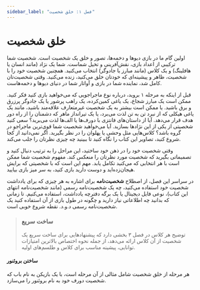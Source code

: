 ```yaml
---
sidebar_label: "فصل ۱: خلق شخصیت"
---
```

# خلق شخصیت
اولین گام ما در بازی دیوها و دخمه‌ها، تصور و خلق یک شخصیت است. شخصیت شما ترکیبی از اعداد بازی، نقش‌آفرینی و تخیل شماست. شما یک نژاد (مانند انسان یا هافلینگ) و یک کلاس (مانند مبارز یا جادوگر) انتخاب می‌کنید. همچنین شخصیت خود را با شخصیت، ظاهر و پیشینه‌ای که خودتان خلق می‌کنید، زنده می‌کنید. وقتی شخصیت‌تان کامل شد، نماینده شما در بازی و آواتار شما در دنیای دیوها و دخمه‌هاست.

قبل از اینکه به مرحله ۱ بروید، درباره نوع ماجراجویی که می‌خواهید بازی کنید فکر کنید. ممکن است یک مبارز شجاع، یک یاغی کمین‌کرده، یک راهب پرشور یا یک جادوگر پرزرق و برق باشید. یا ممکن است بیشتر به یک شخصیت غیرمتعارف علاقه‌مند باشید، مانند یک یاغی هیکلی که از نبرد تن به تن لذت می‌برد، یا یک تیرانداز ماهر که دشمنان را از راه دور هدف قرار می‌دهد. آیا از داستان‌های فانتزی با دورف‌ها یا الف‌ها لذت می‌برید؟ سعی کنید شخصیتی از یکی از این نژادها بسازید. آیا می‌خواهید شخصیت شما قوی‌ترین ماجراجو در گروه باشد؟ کلاس‌هایی مثل وحشی یا پهلوان را در نظر بگیرید. اگر نمی‌دانید از کجا شروع کنید، تصاویر این کتاب را نگاه کنید تا ببینید چه چیزی نظرتان را جلب می‌کند.

وقتی شخصیت خود را در ذهن خود ساختید، این مراحل را به ترتیب دنبال کنید و تصمیماتی بگیرید که شخصیت مورد نظرتان را منعکس کند. مفهوم شخصیت شما ممکن است با هر انتخابی که می‌کنید تکامل یابد. مهم این است که با شخصیتی که برایش هیجان‌زده‌اید و دوست دارید بازی کنید، به سر میز بازی بیایید.

در سراسر این فصل، از اصطلاح **شخصیت‌نامه** برای اشاره به هر چیزی که برای یادداشت شخصیت خود استفاده می‌کنید، چه یک شخصیت‌نامه رسمی (مانند شخصیت‌نامه انتهای این کتاب)، نوعی فایل دیجیتال یا یک برگه دفترچه یادداشت، استفاده می‌کنیم. تا زمانی که بدانید چه اطلاعاتی نیاز دارید و چگونه در طول بازی از آن استفاده کنید یک شخصیت‌نامه رسمی د.و.د. نقطه شروع خوبی است.

> ### ساخت سریع  
> توضیح هر کلاس در فصل ۳ بخشی دارد که پیشنهادهایی برای ساخت سریع یک شخصیت از آن کلاس ارائه می‌دهد، از جمله نحوه اختصاص بالاترین امتیازات توانایی، پیشینه مناسب برای کلاس و طلسم‌های اولیه.

#### ساختن بروئنور
هر مرحله از خلق شخصیت شامل مثالی از آن مرحله است، با یک بازیکن به نام باب که شخصیت دورف خود به نام بروئنور را می‌سازد.